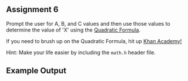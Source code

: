 ## Assignment 6
Prompt the user for A, B, and C values and then use those values to determine the value of 'X' using the [Quadratic Formula](https://en.wikipedia.org/wiki/Quadratic_formula). 

If you need to brush up on the Quadratic Formula, hit up [Khan Academy!](https://www.youtube.com/watch?v=iulx0z1lz8M)

Hint: Make your life easier by including the `math.h` header file. 

## Example Output



